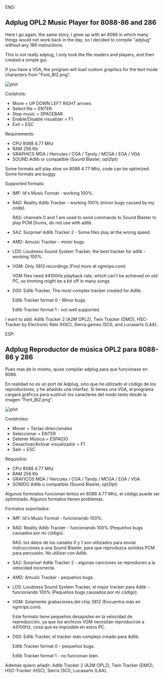 ENG:

Adplug OPL2 Music Player for 8088-86 and 286
--------------------------------------------

Here I go again, the same story, I grew up with an 8086 in which many things would not work 
back in the day, so I decided to compile "adplug" without any 186 instructions.

This is not really adplug, I only took the file readers and players, and then created a simple gui.

If you have a VGA, the program will load custom graphics for the text mode characters from "Font_BIZ.png".

![plot](https://raw.githubusercontent.com/mills32/Adplug-for-8088-86/master/adplay88_003.png)

Conbtrols: 
- Move = UP DOWN LEFT RIGHT arrows
- Select file = ENTER
- Stop music = SPACEBAR
- Enable/Disable visualizer = F1
- Exit = ESC

Requirements:
- CPU 8088 4.77 Mhz
- RAM 256 Kb
- GRAPHICS MDA / Hercules / CGA / Tandy / MCGA / EGA / VGA
- SOUND Adlib or compatible (Sound Blaster, opl2lpt)

Some formats will play slow on 8088 4.77 Mhz, code can be optimized.
Some formats are buggy. 

Supported formats:
- IMF: Id's Music Format - working 100%.
- RAD: Reality Adlib Tracker - working 100% (minor bugs caused by my code).

  RAS: channels 0 and 1 are used to send commands to Sound Blaster to play PCM Drums, do not use with adlib.

- SA2: Surprise! Adlib Tracker 2 - Some files play at the wrong speed.
- AMD: Amusic Tracker - minor bugs.
- LDS: Loudness Sound System Tracker, the best tracker for adlib - working 100%.
- VGM: Only 3812 recordings (Find more at vgmrips.com)

  VGM files need 44100Hz playback rate, which can't be achieved on old PC, so timming might be a bit off in many songs

- D00: Edlib Tracker, The most complex tracker created for Adlib.
  
  Edlib Tracker format 0 - Minor bugs. 
  
  Edlib Tracker format 1 - not well supported. 

I want to add: Adlib Tracker 2 (A2M OPL2), Twin Tracker (DMO), HSC-Tracker by Electronic Rats (HSC), Sierra games (SCI), and Lucasarts (LAA).

ESP:

Adplug Reproductor de música OPL2 para 8088-86 y 286
--------------------------------------------

Pues mas de lo mismo, quise compilar adplug para que funcionase en 8086.

En realidad no es un port de Adplug, sino que he utilizado el código de los reproductores, y he añadido una interfaz.
Si tienes una VGA, el programa cargará gráficos para sustiruir los caracteres del modo texto desde la imagen "Font_BIZ.png".

![plot](https://raw.githubusercontent.com/mills32/Adplug-for-8088-86/master/adplay88_003.png)

Conbtroles: 
- Mover = Teclas direccionales
- Seleccionar = ENTER
- Detener Música = ESPACIO
- Desactivar/Activar visualizador = F1
- Salir = ESC

Requisitos:
- CPU 8088 4.77 Mhz
- RAM 256 Kb
- GRAFICOS MDA / Hercules / CGA / Tandy / MCGA / EGA / VGA
- SONIDO Adlib o compatible (Sound Blaster, opl2lpt)

Algunos formnatos funcionan lentos en 8088 4.77 Mhz, el código puede ser optimizado.
Algunos formatos tienen problemas.

Formatos soportados:
- IMF: Id's Music Format - funcionando 100%.
- RAD: Reality Adlib Tracker - funcionando 100% (Pequeños bugs causados por mi código).

  RAS: los datos de los canales 0 y 1 son utilizados para enviar instrucciones a una Sound Blaster, 
  para que reproduzca sonidos PCM para percusión. No utilizar con Adlib.

- SA2: Surprise! Adlib Tracker 2 - algunas canciones se reproducen a la velocidad incorrecta.
- AMD: Amusic Tracker - pequeños bugs.
- LDS: Loudness Sound System Tracker, el mejor tracker para Adlib - funcionando 100% (Pequeños bugs causados por mi código).
- VGM: Solamente grabaciones del chip 3812 (Encuentra más en vgmrips.com).

  Este formato tiene pequeños desajustes en la velocidad de reproducción, ya que los archivos VGM necesitan reproducirse a 44100Hz,
  cosa que es imposible en estos PC.

- D00: Edlib Tracker, el tracker más complejo creado para Adlib.

  Edlib Tracker format 0 - pequeños bugs. 
  
  Edlib Tracker format 1 - no funcionan bien. 

Además quiero añadir: Adlib Tracker 2 (A2M OPL2), Twin Tracker (DMO), HSC-Tracker (HSC), Sierra (SCI), Lucasarts (LAA).



